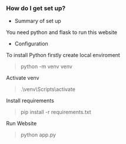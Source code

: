 ### How do I get set up? ###

* Summary of set up

You need python and flask to run this website

* Configuration

To install Python firstly create local enviroment

> python -m venv venv

Activate venv

>.\venv\Scripts\activate

Install requirements

>pip install -r requirements.txt

Run Website

>python app.py
